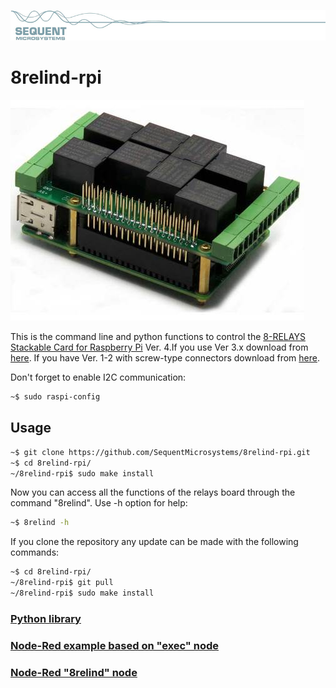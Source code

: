 [![relay8-rpi](readmeres/sequent.jpg)](https://www.sequentmicrosystems.com)

# 8relind-rpi

[![relay8-rpi](readmeres/8-RELIND.jpg)](https://www.sequentmicrosystems.com)

This is the command line and python functions to control the [8-RELAYS Stackable Card for Raspberry Pi](https://sequentmicrosystems.com/collections/industrial-automation/products/8-relays-stackable-card-for-raspberry-pi) Ver. 4.If you use Ver 3.x download from [here](https://github.com/SequentMicrosystems/8relay-rpi). If you have Ver. 1-2 with screw-type connectors download from [here](https://github.com/SequentMicrosystems/relay8-rpi).

Don't forget to enable I2C communication:
```bash
~$ sudo raspi-config
```

## Usage

```bash
~$ git clone https://github.com/SequentMicrosystems/8relind-rpi.git
~$ cd 8relind-rpi/
~/8relind-rpi$ sudo make install
```

Now you can access all the functions of the relays board through the command "8relind". Use -h option for help:
```bash
~$ 8relind -h
```

If you clone the repository any update can be made with the following commands:

```bash
~$ cd 8relind-rpi/  
~/8relind-rpi$ git pull
~/8relind-rpi$ sudo make install
```  

### [Python library](https://github.com/SequentMicrosystems/8relind-rpi/tree/master/python)

### [Node-Red example based on "exec" node](https://github.com/SequentMicrosystems/8relind-rpi/tree/master/node-red)

### [Node-Red "8relind" node](https://github.com/SequentMicrosystems/8relind-rpi/tree/master/node-red-contrib-sm-8relind)

